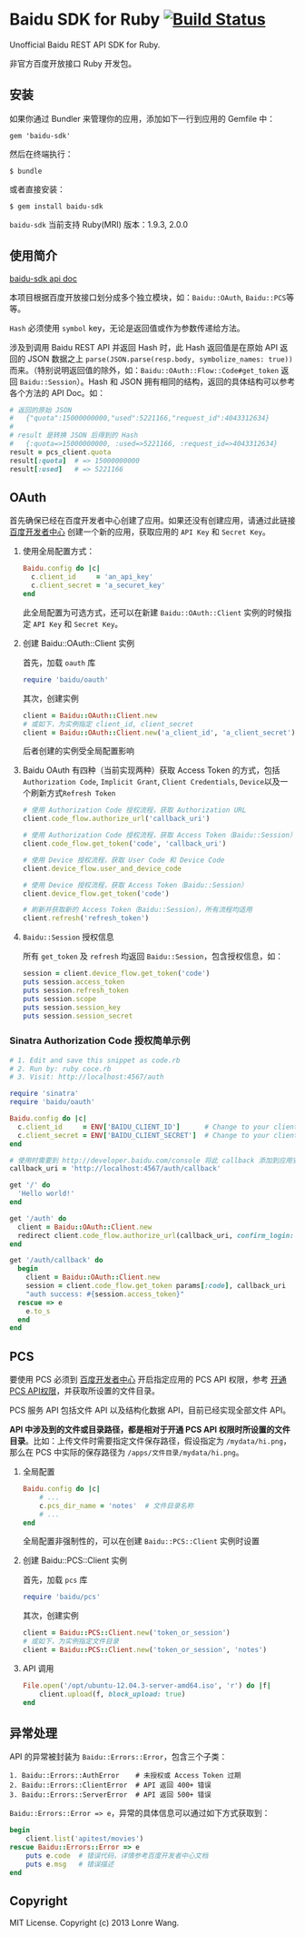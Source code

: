 # Baidu SDK for Ruby [![Build Status](https://travis-ci.org/lonre/baidu-sdk-ruby.png?branch=master)](https://travis-ci.org/lonre/baidu-sdk-ruby)

Unofficial Baidu REST API SDK for Ruby.

非官方百度开放接口 Ruby 开发包。

## 安装

如果你通过 Bundler 来管理你的应用，添加如下一行到应用的 Gemfile 中：

    gem 'baidu-sdk'

然后在终端执行：

    $ bundle

或者直接安装：

    $ gem install baidu-sdk

`baidu-sdk` 当前支持 Ruby(MRI) 版本：1.9.3, 2.0.0

## 使用简介
[baidu-sdk api doc](http://rubydoc.info/gems/baidu-sdk/frames)

本项目根据百度开放接口划分成多个独立模块，如：`Baidu::OAuth`, `Baidu::PCS`等等。

`Hash` 必须使用 `symbol` key，无论是返回值或作为参数传递给方法。

涉及到调用 Baidu REST API 并返回 Hash 时，此 Hash 返回值是在原始 API 返回的 JSON 数据之上 `parse(JSON.parse(resp.body, symbolize_names: true))` 而来。（特别说明返回值的除外，如：`Baidu::OAuth::Flow::Code#get_token` 返回 `Baidu::Session`）。Hash 和 JSON 拥有相同的结构，返回的具体结构可以参考各个方法的 API Doc。如：

```ruby
# 返回的原始 JSON
#   {"quota":15000000000,"used":5221166,"request_id":4043312634}
#
# result 是转换 JSON 后得到的 Hash
#   {:quota=>15000000000, :used=>5221166, :request_id=>4043312634}
result = pcs_client.quota
result[:quota]  # => 15000000000
result[:used]   # => 5221166
```

## OAuth
首先确保已经在百度开发者中心创建了应用。如果还没有创建应用，请通过此链接 [百度开发者中心](http://developer.baidu.com/console) 创建一个新的应用，获取应用的 `API Key` 和 `Secret Key`。

1. 使用全局配置方式：

    ```ruby
    Baidu.config do |c|
      c.client_id     = 'an_api_key'
      c.client_secret = 'a_securet_key'
    end
    ```
    此全局配置为可选方式，还可以在新建 `Baidu::OAuth::Client` 实例的时候指定 `API Key` 和 `Secret Key`。

2. 创建 Baidu::OAuth::Client 实例

    首先，加载 `oauth` 库

    ```ruby
    require 'baidu/oauth'
    ```
    其次，创建实例

    ```ruby
    client = Baidu::OAuth::Client.new
    # 或如下，为实例指定 client_id, client_secret
    client = Baidu::OAuth::Client.new('a_client_id', 'a_client_secret')
    ```
    后者创建的实例受全局配置影响

3. Baidu OAuth 有四种（当前实现两种）获取 Access Token 的方式，包括 `Authorization Code`, `Implicit Grant`, `Client Credentials`, `Device`以及一个刷新方式`Refresh Token`

    ```ruby
    # 使用 Authorization Code 授权流程，获取 Authorization URL
    client.code_flow.authorize_url('callback_uri')

    # 使用 Authorization Code 授权流程，获取 Access Token（Baidu::Session）
    client.code_flow.get_token('code', 'callback_uri')

    # 使用 Device 授权流程，获取 User Code 和 Device Code
    client.device_flow.user_and_device_code

    # 使用 Device 授权流程，获取 Access Token（Baidu::Session）
    client.device_flow.get_token('code')

    # 刷新并获取新的 Access Token（Baidu::Session），所有流程均适用
    client.refresh('refresh_token')
    ```

4. `Baidu::Session` 授权信息

    所有 `get_token` 及 `refresh` 均返回 `Baidu::Session`，包含授权信息，如：

    ```ruby
    session = client.device_flow.get_token('code')
    puts session.access_token
    puts session.refresh_token
    puts session.scope
    puts session.session_key
    puts session.session_secret
    ```

### Sinatra Authorization Code 授权简单示例

```ruby
# 1. Edit and save this snippet as code.rb
# 2. Run by: ruby coce.rb
# 3. Visit: http://localhost:4567/auth

require 'sinatra'
require 'baidu/oauth'

Baidu.config do |c|
  c.client_id     = ENV['BAIDU_CLIENT_ID']      # Change to your client_id
  c.client_secret = ENV['BAIDU_CLIENT_SECRET']  # Change to your client_secret
end

# 使用时需要到 http://developer.baidu.com/console 将此 callback 添加到应用安全设置中
callback_uri = 'http://localhost:4567/auth/callback'

get '/' do
  'Hello world!'
end

get '/auth' do
  client = Baidu::OAuth::Client.new
  redirect client.code_flow.authorize_url(callback_uri, confirm_login: true)
end

get '/auth/callback' do
  begin
    client = Baidu::OAuth::Client.new
    session = client.code_flow.get_token params[:code], callback_uri
    "auth success: #{session.access_token}"
  rescue => e
    e.to_s
  end
end
```

## PCS
要使用 PCS 必须到 [百度开发者中心](http://developer.baidu.com/console) 开启指定应用的 PCS API 权限，参考 [开通PCS API权限](http://developer.baidu.com/wiki/index.php?title=docs/pcs/guide/api_approve)，并获取所设置的文件目录。

PCS 服务 API 包括文件 API 以及结构化数据 API，目前已经实现全部文件 API。

**API 中涉及到的文件或目录路径，都是相对于开通 PCS API 权限时所设置的文件目录**。比如：上传文件时需要指定文件保存路径，假设指定为 `/mydata/hi.png`，那么在 PCS 中实际的保存路径为 `/apps/文件目录/mydata/hi.png`。

1. 全局配置

    ```ruby
    Baidu.config do |c|
        # ...
        c.pcs_dir_name = 'notes'  # 文件目录名称
        # ...
    end
    ```
    全局配置非强制性的，可以在创建 `Baidu::PCS::Client` 实例时设置

2. 创建 Baidu::PCS::Client 实例

    首先，加载 `pcs` 库

    ```ruby
    require 'baidu/pcs'
    ```
    其次，创建实例

    ```ruby
    client = Baidu::PCS::Client.new('token_or_session')
    # 或如下，为实例指定文件目录
    client = Baidu::PCS::Client.new('token_or_session', 'notes')
    ```

3. API 调用

    ```ruby
    File.open('/opt/ubuntu-12.04.3-server-amd64.iso', 'r') do |f|
        client.upload(f, block_upload: true)
    end
    ```

## 异常处理
API 的异常被封装为 `Baidu::Errors::Error`，包含三个子类：

```
1. Baidu::Errors::AuthError    # 未授权或 Access Token 过期
2. Baidu::Errors::ClientError  # API 返回 400+ 错误
3. Baidu::Errors::ServerError  # API 返回 500+ 错误
```

`Baidu::Errors::Error => e`，异常的具体信息可以通过如下方式获取到：

```ruby
begin
    client.list('apitest/movies')
rescue Baidu::Errors::Error => e
    puts e.code  # 错误代码，详情参考百度开发者中心文档
    puts e.msg   # 错误描述
end
```

## Copyright
MIT License. Copyright (c) 2013 Lonre Wang.
